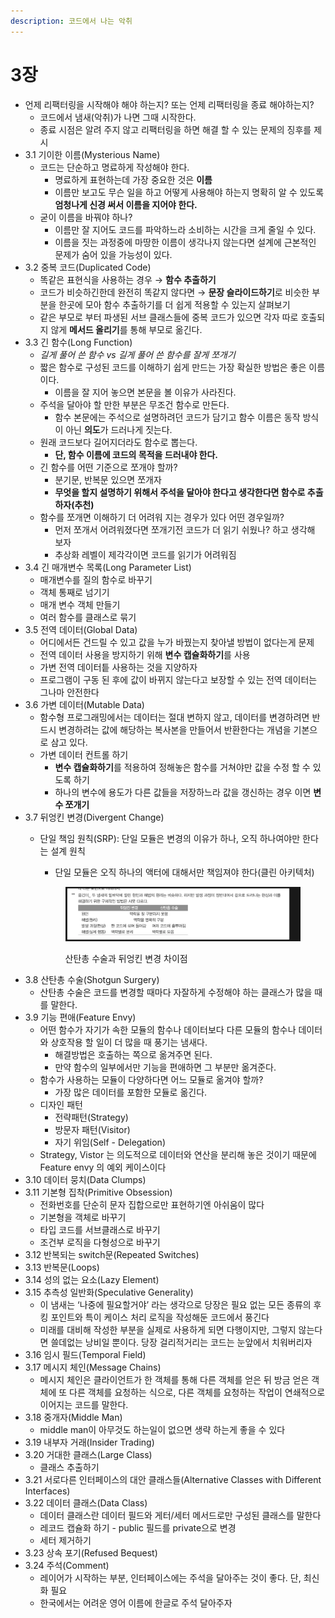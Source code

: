```yaml
---
description: 코드에서 나는 악취
---
```


# 3장

* 언제 리팩터링을 시작해야 해야 하는지? 또는 언제 리팩터링을 종료 해야하는지?
  * 코드에서 냄새(악취)가 나면 그때 시작한다.
  * 종료 시점은 알려 주지 않고 리팩터링을 하면 해결 할 수 있는 문제의 징후를 제시
* 3.1 기이한 이름(Mysterious Name)
  * 코드는 단순하고 명료하게 작성해야 한다.
    * 명료하게 표현하는데 가장 중요한 것은 **이름**
    * 이름만 보고도 무슨 일을 하고 어떻게 사용해야 하는지 명확히 알 수 있도록 **엄청나게 신경 써서 이름을 지어야 한다.**
  * 굳이 이름을 바꿔야 하나?
    * 이름만 잘 지어도 코드를 파악하느라 소비하는 시간을 크게 줄일 수 있다.
    * 이름을 짓는 과정중에 마땅한 이름이 생각나지 않는다면 설계에 근본적인 문제가 숨어 있을 가능성이 있다.
* 3.2 중복 코드(Duplicated Code)
  * 똑같은 표현식을 사용하는 경우 → **함수 추출하기**
  * 코드가 비슷하긴한데 완전히 똑같지 않다면 → **문장 슬라이드하기**로 비슷한 부분을 한곳에 모아 함수 추출하기를 더 쉽게 적용할 수 있는지 살펴보기
  * 같은 부모로 부터 파생된 서브 클래스들에 중복 코드가 있으면 각자 따로 호출되지 않게 **메서드 올리기**를 통해 부모로 옮긴다.
* 3.3 긴 함수(Long Function)
  * _길게 풀어 쓴 함수 vs 길게 풀어 쓴 함수를 잘게 쪼개기_
  * 짧은 함수로 구성된 코드를 이해하기 쉽게 만드는 가장 확실한 방법은 좋은 이름 이다.
    * 이름을 잘 지어 놓으면 본문을 볼 이유가 사라진다.
  * 주석을 달아야 할 만한 부분은 무조건 함수로 만든다.
    * 함수 본문에는 주석으로 설명하려던 코드가 담기고 함수 이름은 동작 방식이 아닌 **의도**가 드러나게 짓는다.
  * 원래 코드보다 길어지더라도 함수로 뽑는다.
    * **단, 함수 이름에 코드의 목적을 드러내야 한다.**
  * 긴 함수를 어떤 기준으로 쪼개야 할까?
    * 분기문, 반복문 있으면 쪼개자
    * **무엇을 할지 설명하기 위해서 주석을 달아야 한다고 생각한다면 함수로 추출하자(추천)**
  * 함수를 쪼개면 이해하기 더 어려워 지는 경우가 있다 어떤 경우일까?
    * 먼저 쪼개서 어려워졌다면 쪼개기전 코드가 더 읽기 쉬웠나? 하고 생각해 보자
    * 추상화 레벨이 제각각이면 코드를 읽기가 어려워짐
* 3.4 긴 매개변수 목록(Long Parameter List)
  * 매개변수를 질의 함수로 바꾸기
  * 객체 통째로 넘기기
  * 매개 변수 객체 만들기
  * 여러 함수를 클래스로 묶기
* 3.5 전역 데이터(Global Data)
  * 어디에서든 건드릴 수 있고 값을 누가 바꿨는지 찾아낼 방법이 없다는게 문제
  * 전역 데이터 사용을 방지하기 위해 **변수 캡슐화하기**를 사용
  * 가변 전역 데이터틑 사용하는 것을 지양하자
  * 프로그램이 구동 된 후에 값이 바뀌지 않는다고 보장할 수 있는 전역 데이터는 그나마 안전한다
* 3.6 가변 데이터(Mutable Data)
  * 함수형 프로그래밍에서는 데이터는 절대 변하지 않고, 데이터를 변경하려면 반드시 변경하려는 값에 해당하는 복사본을 만들어서 반환한다는 개념을 기본으로 삼고 있다.
  * 가변 데이터 컨트롤 하기
    * **변수 캡슐화하기**를 적용하여 정해놓은 함수를 거쳐야만 값을 수정 할 수 있도록 하기
    * 하나의 변수에 용도가 다른 값들을 저장하느라 값을 갱신하는 경우 이면 **변수 쪼개기**
* 3.7 뒤엉킨 변경(Divergent Change)
  *   단일 책임 원칙(SRP): 단일 모듈은 변경의 이유가 하나, 오직 하나여야만 한다는 설계 원칙

      * 단일 모듈은 오직 하나의 액터에 대해서만 책임져야 한다(클린 아키텍처)

      <figure><img src="../../.gitbook/assets/image.png" alt=""><figcaption><p>산탄총 수술과 뒤엉킨 변경 차이점</p></figcaption></figure>
* 3.8 산탄총 수술(Shotgun Surgery)
  * 산탄총 수술은 코드를 변경할 때마다 자잘하게 수정해야 하는 클래스가 많을 때를 말한다.
* 3.9 기능 편애(Feature Envy)
  * 어떤 함수가 자기가 속한 모듈의 함수나 데이터보다 다른 모듈의 함수나 데이터와 상호작용 할 일이 더 많을 때 풍기는 냄새다.
    * 해결방법은 호출하는 쪽으로 옮겨주면 된다.
    * 만약 함수의 일부에서만 기능을 편애하면 그 부분만 옮겨준다.
  * 함수가 사용하는 모듈이 다양하다면 어느 모듈로 옮겨야 할까?
    * 가장 많은 데이터를 포함한 모듈로 옮긴다.
  * 디자인 패턴
    * 전략패턴(Strategy)
    * 방문자 패턴(Visitor)
    * 자기 위임(Self - Delegation)
  * Strategy, Vistor 는 의도적으로 데이터와 연산을 분리해 놓은 것이기 때문에 Feature envy 의 예외 케이스이다
* 3.10 데이터 뭉치(Data Clumps)
* 3.11 기본형 집착(Primitive Obsession)
  * 전화번호를 단순히 문자 집합으로만 표현하기엔 아쉬움이 많다
  * 기본형을 객체로 바꾸기
  * 타입 코드를 서브클래스로 바꾸기
  * 조건부 로직을 다형성으로 바꾸기
* 3.12 반복되는 switch문(Repeated Switches)
* 3.13 반복문(Loops)
* 3.14 성의 없는 요소(Lazy Element)
* 3.15 추측성 일반화(Speculative Generality)
  * 이 냄새는 ‘나중에 필요할거야’ 라는 생각으로 당장은 필요 없는 모든 종류의 후킹 포인트와 특이 케이스 처리 로직을 작성해둔 코드에서 풍긴다
  * 미래를 대비해 작성한 부분을 실제로 사용하게 되면 다행이지만, 그렇지 않는다면 쓸데없는 낭비일 뿐이다. 당장 걸리적거리는 코드는 눈앞에서 치워버리자
* 3.16 임시 필드(Temporal Field)
* 3.17 메시지 체인(Message Chains)
  * 메시지 체인은 클라이언트가 한 객체를 통해 다른 객체를 얻은 뒤 방금 얻은 객체에 또 다른 객체를 요청하는 식으로, 다른 객체를 요청하는 작업이 연쇄적으로 이어지는 코드를 말한다.
* 3.18 중개자(Middle Man)
  * middle man이 아무것도 하는일이 없으면 생략 하는게 좋을 수 있다
* 3.19 내부자 거래(Insider Trading)
* 3.20 거대한 클래스(Large Class)
  * 클래스 추출하기
* 3.21 서로다른 인터페이스의 대안 클래스들(Alternative Classes with Different Interfaces)
* 3.22 데이터 클래스(Data Class)
  * 데이터 클래스란 데이터 필드와 게터/세터 메서드로만 구성된 클래스를 말한다
  * 레코드 캡슐화 하기 - public 필드를 private으로 변경
  * 세터 제거하기
* 3.23 상속 포기(Refused Bequest)
* 3.24 주석(Comment)
  * 레이어가 시작하는 부분, 인터페이스에는 주석을 달아주는 것이 좋다. 단, 최신화 필요
  * 한국에서는 어려운 영어 이름에 한글로 주석 달아주자
